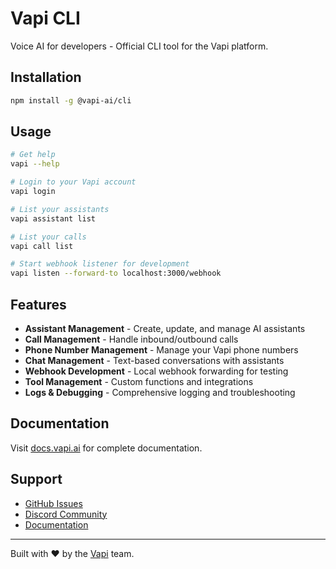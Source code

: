 # Vapi CLI

Voice AI for developers - Official CLI tool for the Vapi platform.

## Installation

```bash
npm install -g @vapi-ai/cli
```

## Usage

```bash
# Get help
vapi --help

# Login to your Vapi account
vapi login

# List your assistants
vapi assistant list

# List your calls
vapi call list

# Start webhook listener for development
vapi listen --forward-to localhost:3000/webhook
```

## Features

- **Assistant Management** - Create, update, and manage AI assistants
- **Call Management** - Handle inbound/outbound calls
- **Phone Number Management** - Manage your Vapi phone numbers
- **Chat Management** - Text-based conversations with assistants
- **Webhook Development** - Local webhook forwarding for testing
- **Tool Management** - Custom functions and integrations
- **Logs & Debugging** - Comprehensive logging and troubleshooting

## Documentation

Visit [docs.vapi.ai](https://docs.vapi.ai) for complete documentation.

## Support

- [GitHub Issues](https://github.com/VapiAI/cli/issues)
- [Discord Community](https://discord.gg/vapi)
- [Documentation](https://docs.vapi.ai)

---

Built with ❤️ by the [Vapi](https://vapi.ai) team.

